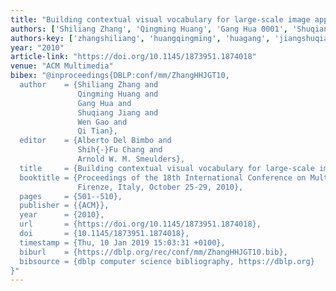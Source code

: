 ```yaml
---
title: "Building contextual visual vocabulary for large-scale image applications"
authors: ['Shiliang Zhang', 'Qingming Huang', 'Gang Hua 0001', 'Shuqiang Jiang', 'Wen Gao 0001', 'Qi Tian 0001']
authors-key: ['zhangshiliang', 'huangqingming', 'huagang', 'jiangshuqiang', 'gaowen', 'tianqi']
year: "2010"
article-link: "https://doi.org/10.1145/1873951.1874018"
venue: "ACM Multimedia"
bibex: "@inproceedings{DBLP:conf/mm/ZhangHHJGT10,
  author    = {Shiliang Zhang and
               Qingming Huang and
               Gang Hua and
               Shuqiang Jiang and
               Wen Gao and
               Qi Tian},
  editor    = {Alberto Del Bimbo and
               Shih{-}Fu Chang and
               Arnold W. M. Smeulders},
  title     = {Building contextual visual vocabulary for large-scale image applications},
  booktitle = {Proceedings of the 18th International Conference on Multimedia 2010,
               Firenze, Italy, October 25-29, 2010},
  pages     = {501--510},
  publisher = {{ACM}},
  year      = {2010},
  url       = {https://doi.org/10.1145/1873951.1874018},
  doi       = {10.1145/1873951.1874018},
  timestamp = {Thu, 10 Jan 2019 15:03:31 +0100},
  biburl    = {https://dblp.org/rec/conf/mm/ZhangHHJGT10.bib},
  bibsource = {dblp computer science bibliography, https://dblp.org}
}"
---
```

